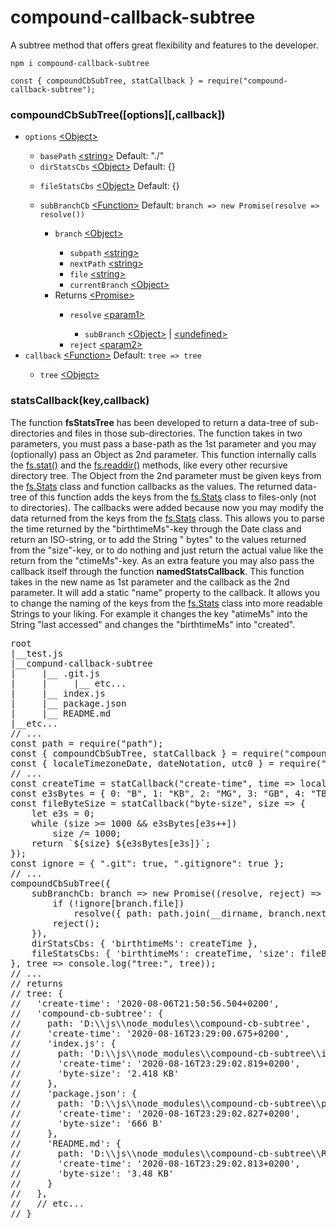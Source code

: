 # compound-callback-subtree
A subtree method that offers great flexibility and features to the developer.
<pre><code class="language-javascript">npm i compound-callback-subtree

const { compoundCbSubTree, statCallback } = require("compound-callback-subtree");</code></pre>
<h3>compoundCbSubTree([options][,callback])</h3>
<ul>
    <li><code>options</code> <a href="https://developer.mozilla.org/en-US/docs/Web/JavaScript/Reference/Global_Objects/Object">&lt;Object&gt;</a></li>
    <ul>
        <li><code>basePath</code> <a href="https://developer.mozilla.org/en-US/docs/Web/JavaScript/Data_structures#String_type">&lt;string&gt;</a> Default: "./"</li>
        <li><code>dirStatsCbs</code> <a href="https://developer.mozilla.org/en-US/docs/Web/JavaScript/Reference/Global_Objects/Object">&lt;Object&gt;</a> Default: {}</li>
        <ul>
        </ul>
        <li><code>fileStatsCbs</code> <a href="https://developer.mozilla.org/en-US/docs/Web/JavaScript/Reference/Global_Objects/Object">&lt;Object&gt;</a> Default: {}</li>
        <ul>
        </ul>
        <li><code>subBranchCb</code> <a href="https://developer.mozilla.org/en-US/docs/Web/JavaScript/Reference/Global_Objects/Function">&lt;Function&gt;</a> Default: <code>branch => new Promise(resolve => resolve())</code></li>
        <ul>
            <li><code>branch</code> <a href="https://developer.mozilla.org/en-US/docs/Web/JavaScript/Reference/Global_Objects/Object">&lt;Object&gt;</a></li>
            <ul>
                <li><code>subpath</code> <a href="https://developer.mozilla.org/en-US/docs/Web/JavaScript/Data_structures#String_type">&lt;string&gt;</a></li>
                <li><code>nextPath</code> <a href="https://developer.mozilla.org/en-US/docs/Web/JavaScript/Data_structures#String_type">&lt;string&gt;</a></li>
                <li><code>file</code> <a href="https://developer.mozilla.org/en-US/docs/Web/JavaScript/Data_structures#String_type">&lt;string&gt;</a></li>
                <li><code>currentBranch</code> <a href="https://developer.mozilla.org/en-US/docs/Web/JavaScript/Reference/Global_Objects/Object">&lt;Object&gt;</a></li>
            </ul>
            <li>Returns <a href="https://developer.mozilla.org/en-US/docs/Web/JavaScript/Reference/Global_Objects/Promise">&lt;Promise&gt;</a></li>
            <ul>
                <li><code>resolve</code> <a href="https://developer.mozilla.org/en-US/docs/Web/JavaScript/Reference/Global_Objects/Promise/resolve">&lt;param1&gt;</a></li>
                <ul>
                    <li><code>subBranch</code> <a href="https://developer.mozilla.org/en-US/docs/Web/JavaScript/Reference/Global_Objects/Object">&lt;Object&gt;</a> | <a href="https://developer.mozilla.org/en-US/docs/Web/JavaScript/Data_structures#Undefined_type">&lt;undefined&gt;</a></li>
                </ul>
                <li><code>reject</code> <a href="https://developer.mozilla.org/en-US/docs/Web/JavaScript/Reference/Global_Objects/Promise/reject">&lt;param2&gt;</a></li>
            </ul>
        </ul>
    </ul>
    <li><code>callback</code> <a href="https://developer.mozilla.org/en-US/docs/Web/JavaScript/Reference/Global_Objects/Function">&lt;Function&gt;</a> Default: <code>tree => tree</code></li>
    <ul>
        <li><code>tree</code> <a href="https://developer.mozilla.org/en-US/docs/Web/JavaScript/Reference/Global_Objects/Object">&lt;Object&gt;</a></li>
    </ul>
</ul>
<h3>statsCallback(key,callback)</h3>

The function <b>fsStatsTree</b> has been developed to return a data-tree of sub-directories and files in those sub-directories. The function takes in two parameters, you must pass a base-path as the 1st parameter and you may (optionally) pass an Object as 2nd parameter. This function internally calls the <a href="https://nodejs.org/dist/latest-v12.x/docs/api/fs.html#fs_fs_stat_path_options_callback">fs.stat()</a> and the <a href="https://nodejs.org/dist/latest-v12.x/docs/api/fs.html#fs_fs_readdir_path_options_callback">fs.readdir()</a> methods, like every other recursive directory tree. The Object from the 2nd parameter must be given keys from the <a href="https://nodejs.org/dist/latest-v12.x/docs/api/fs.html#fs_class_fs_stats">fs.Stats</a> class and function callbacks as the values. The returned data-tree of this function adds the keys from the <a href="https://nodejs.org/dist/latest-v12.x/docs/api/fs.html#fs_class_fs_stats">fs.Stats</a> class to files-only (not to directories). The callbacks were added because now you may modify the data returned from the keys from the <a href="https://nodejs.org/dist/latest-v12.x/docs/api/fs.html#fs_class_fs_stats">fs.Stats</a> class. This allows you to parse the time returned by the "birthtimeMs"-key through the Date class and return an ISO-string, or to add the String " bytes" to the values returned from the "size"-key, or to do nothing and just return the actual value like the return from the "ctimeMs"-key. As an extra feature you may also pass the callback itself through the function <b>namedStatsCallback</b>. This function takes in the new name as 1st parameter and the callback as the 2nd parameter. It will add a static "name" property to the callback. It allows you to change the naming of the keys from the <a href="https://nodejs.org/dist/latest-v12.x/docs/api/fs.html#fs_class_fs_stats">fs.Stats</a> class into more readable Strings to your liking. For example it changes the key "atimeMs" into the String "last accessed" and changes the "birthtimeMs" into "created".

<pre>root
|__test.js
|__compund-callback-subtree
|     |__ .git.js
|     |     |__ etc...
|     |__ index.js
|     |__ package.json
|     |__ README.md
|__etc...
// ...
const path = require("path");
const { compoundCbSubTree, statCallback } = require("compound-cb-subtree");
const { localeTimezoneDate, dateNotation, utc0 } = require("locale-timezone-date");
// ...
const createTime = statCallback("create-time", time => localeTimezoneDate.toISOString(new Date(time)));
const e3sBytes = { 0: "B", 1: "KB", 2: "MG", 3: "GB", 4: "TB", 5: "PB" };
const fileByteSize = statCallback("byte-size", size => {
    let e3s = 0;
    while (size >= 1000 && e3sBytes[e3s++])
        size /= 1000;
    return `${size} ${e3sBytes[e3s]}`;
});
const ignore = { ".git": true, ".gitignore": true };
// ...
compoundCbSubTree({
    subBranchCb: branch => new Promise((resolve, reject) => {
        if (!ignore[branch.file])
            resolve({ path: path.join(__dirname, branch.nextPath) });
        reject();
    }),
    dirStatsCbs: { 'birthtimeMs': createTime },
    fileStatsCbs: { 'birthtimeMs': createTime, 'size': fileByteSize }
}, tree => console.log("tree:", tree));
// ...
// returns
// tree: {
//   'create-time': '2020-08-06T21:50:56.504+0200',
//   'compound-cb-subtree': {
//     path: 'D:\\js\\node_modules\\compound-cb-subtree',
//     'create-time': '2020-08-16T23:29:00.675+0200',
//     'index.js': {
//       path: 'D:\\js\\node_modules\\compound-cb-subtree\\index.js',
//       'create-time': '2020-08-16T23:29:02.819+0200',
//       'byte-size': '2.418 KB'
//     },
//     'package.json': {
//       path: 'D:\\js\\node_modules\\compound-cb-subtree\\package.json',
//       'create-time': '2020-08-16T23:29:02.827+0200',
//       'byte-size': '666 B'
//     },
//     'README.md': {
//       path: 'D:\\js\\node_modules\\compound-cb-subtree\\README.md',
//       'create-time': '2020-08-16T23:29:02.813+0200',
//       'byte-size': '3.48 KB'
//     }
//   },
//   // etc...
// }</pre>

